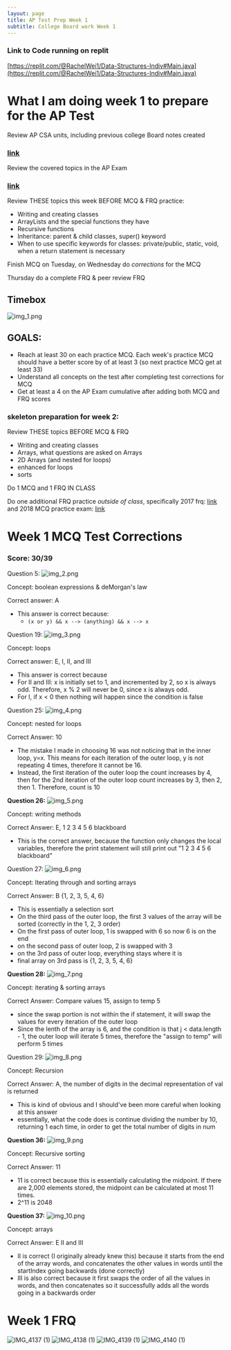 ```yaml
---
layout: page
title: AP Test Prep Week 1
subtitle: College Board work Week 1
---
```


### Link to Code running on replit
[https://replit.com/@RachelWei1/Data-Structures-Indiv#Main.java](https://replit.com/@RachelWei1/Data-Structures-Indiv#Main.java)

# What I am doing week 1 to prepare for the AP Test

Review AP CSA units, including previous college Board notes created
### [link](https://docs.google.com/document/d/1rQ8z91C-Mmy7DM4ozQFGF6tpygs-JecdTkGqwuVlw7Y/edit)

Review the covered topics in the AP Exam
### [link](https://apcentral.collegeboard.org/pdf/ap-computer-science-a-course-a-glance.pdf?course=ap-computer-science-a)

Review THESE topics this week BEFORE MCQ & FRQ practice: 
* Writing and creating classes
* ArrayLists and the special functions they have
* Recursive functions
* Inheritance: parent & child classes, super() keyword
* When to use specific keywords for classes: private/public, static, void, when a return statement is necessary

Finish MCQ on Tuesday, on Wednesday do _corrections_ for the MCQ

Thursday do a complete FRQ & peer review FRQ

## Timebox
![img_1.png](img_1.png)

## GOALS:
* Reach at least 30 on each practice MCQ. Each week's practice MCQ should have a better score by of at least 3 (so next practice MCQ get at least 33)
* Understand all concepts on the test after completing test corrections for MCQ
* Get at least a 4 on the AP Exam cumulative after adding both MCQ and FRQ scores

### skeleton preparation for  week 2:

Review THESE topics BEFORE MCQ & FRQ
* Writing and creating classes
* Arrays, what questions are asked on Arrays
* 2D Arrays (and nested for loops)
* enhanced for loops
* sorts

Do 1 MCQ and 1 FRQ IN CLASS

Do one additional FRQ practice _outside of class_, specifically 2017 frq: [link](https://apcentral.collegeboard.org/pdf/ap-computer-science-a-frq-2017.pdf)
and 2018 MCQ practice exam: [link](https://www.apcsaexam.org/mcpractice.html)

# Week 1 MCQ Test Corrections
### Score: 30/39

Question 5: 
![img_2.png](img_2.png)

Concept: boolean expressions & deMorgan's law

Correct answer: A
* This answer is correct because: 
  * ```(x or y) && x --> (anything) && x --> x```


Question 19: 
![img_3.png](img_3.png)

Concept: loops 

Correct answer: E, I, II, and III
* This answer is correct because 
* For II and III: x is initially set to 1, and incremented by 2, so x is always odd. Therefore, x % 2 will never be 0, since x is always odd. 
* For I, if x < 0 then nothing will happen since the condition is false

Question 25:
![img_4.png](img_4.png)

Concept: nested for loops

Correct Answer: 10
* The mistake I made in choosing 16 was not noticing that in the inner loop, y=x. This means for each iteration of the outer loop, y is not repeating 4 times, therefore it cannot be 16.
* Instead, the first iteration of the outer loop the count increases by 4, then for the 2nd iteration of the outer loop count increases by 3, then 2, then 1. Therefore, count is 10

**Question 26:**
![img_5.png](img_5.png)

Concept: writing methods

Correct Answer: E, 1 2 3 4 5 6 blackboard
* This is the correct answer, because the function only changes the local variables, therefore the print statement will still print out "1 2 3 4 5 6 blackboard"

Question 27: 
![img_6.png](img_6.png)

Concept: Iterating through and sorting arrays

Correct Answer: B {1, 2, 3, 5, 4, 6}
* This is essentially a selection sort 
* On the third pass of the outer loop, the first 3 values of the array will be sorted (correctly in the 1, 2, 3 order)
* On the first pass of outer loop, 1 is swapped with 6 so now 6 is on the end
* on the second pass of outer loop, 2 is swapped with 3 
* on the 3rd pass of outer loop, everything stays where it is
* final array on 3rd pass is {1, 2, 3, 5, 4, 6}

**Question 28:** 
![img_7.png](img_7.png)

Concept: iterating & sorting arrays

Correct Answer: Compare values 15, assign to temp 5
* since the swap portion is not within the if statement, it will swap the values for every iteration of the outer loop
* Since the lenth of the array is 6, and the condition is that j < data.length - 1, the outer loop will iterate 5 times, therefore the "assign to temp" will perform 5 times

Question 29:
![img_8.png](img_8.png)

Concept: Recursion

Correct Answer: A, the number of digits in the decimal representation of val is returned
* This is kind of obvious and I should've been more careful when looking at this answer
* essentially, what the code does is continue dividing the number by 10, returning 1 each time, in order to get the total number of digits in num

**Question 36:**
![img_9.png](img_9.png)

Concept: Recursive sorting

Correct Answer: 11
* 11 is correct because this is essentially calculating the midpoint. If there are 2,000 elements stored, the midpoint can be calculated at most 11 times.
* 2^11 is 2048

**Question 37:** 
![img_10.png](img_10.png)

Concept: arrays

Correct Answer: E II and III
* II is correct (I originally already knew this) because it starts from the end of the array words, and concatenates the other values in words until the startIndex going backwards (done correctly)
* III is also correct because it first swaps the order of all the values in words, and then concatenates so it successfully adds all the words going in a backwards order

# Week 1 FRQ 

![IMG_4137 (1)](https://user-images.githubusercontent.com/40574565/164790815-193f2518-0887-48a6-a5a2-63583293c4df.JPG)
![IMG_4138 (1)](https://user-images.githubusercontent.com/40574565/164790846-44858a8f-df99-4b71-9963-156d1ab3646a.JPG)
![IMG_4139 (1)](https://user-images.githubusercontent.com/40574565/164790886-ac0ab608-0460-4dbb-8acf-b45864294a97.JPG)
![IMG_4140 (1)](https://user-images.githubusercontent.com/40574565/164790942-cc02ebf7-4ee2-494d-b2ce-faf6d30a22d1.JPG)


